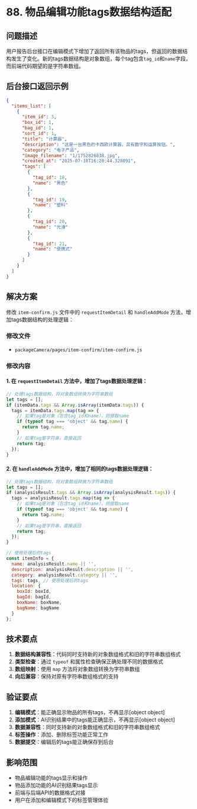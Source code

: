 # 88. 物品编辑功能tags数据结构适配

## 问题描述

用户报告后台接口在编辑模式下增加了返回所有该物品的tags，但返回的数据结构发生了变化。新的tags数据结构是对象数组，每个tag包含`tag_id`和`name`字段，而前端代码期望的是字符串数组。

## 后台接口返回示例

```json
{
  "items_list": [
    {
      "item_id": 3,
      "box_id": 1,
      "bag_id": 1,
      "sort_id": 1,
      "title": "计算器",
      "description": "这是一台黑色的卡西欧计算器，具有数字和运算按钮。",
      "category": "电子产品",
      "image_filename": "1/1752826838.jpg",
      "created_at": "2025-07-18T16:20:44.328091",
      "tags": [
        {
          "tag_id": 18,
          "name": "黑色"
        },
        {
          "tag_id": 19,
          "name": "塑料"
        },
        {
          "tag_id": 20,
          "name": "光滑"
        },
        {
          "tag_id": 21,
          "name": "便携式"
        }
      ]
    }
  ]
}
```

## 解决方案

修改 `item-confirm.js` 文件中的 `requestItemDetail` 和 `handleAddMode` 方法，增加tags数据结构的处理逻辑：

### 修改文件
- `packageCamera/pages/item-confirm/item-confirm.js`

### 修改内容

#### 1. 在 `requestItemDetail` 方法中，增加了tags数据处理逻辑：

```javascript
// 处理tags数据结构，将对象数组转换为字符串数组
let tags = [];
if (itemData.tags && Array.isArray(itemData.tags)) {
  tags = itemData.tags.map(tag => {
    // 如果tag是对象（包含tag_id和name），则提取name
    if (typeof tag === 'object' && tag.name) {
      return tag.name;
    }
    // 如果tag是字符串，直接返回
    return tag;
  });
}
```

#### 2. 在 `handleAddMode` 方法中，增加了相同的tags数据处理逻辑：

```javascript
// 处理tags数据结构，将对象数组转换为字符串数组
let tags = [];
if (analysisResult.tags && Array.isArray(analysisResult.tags)) {
  tags = analysisResult.tags.map(tag => {
    // 如果tag是对象（包含tag_id和name），则提取name
    if (typeof tag === 'object' && tag.name) {
      return tag.name;
    }
    // 如果tag是字符串，直接返回
    return tag;
  });
}

// 使用处理后的tags
const itemInfo = {
  name: analysisResult.name || '',
  description: analysisResult.description || '',
  category: analysisResult.category || '',
  tags: tags, // 使用处理后的tags
  location: {
    boxId: boxId,
    bagId: bagId,
    boxName: boxName,
    bagName: bagName
  }
};
```

## 技术要点

1. **数据结构兼容性**：代码同时支持新的对象数组格式和旧的字符串数组格式
2. **类型检查**：通过 `typeof` 和属性检查确保正确处理不同的数据格式
3. **数组映射**：使用 `map` 方法将对象数组转换为字符串数组
4. **向后兼容**：保持对原有字符串数组格式的支持

## 验证要点

1. **编辑模式**：能正确显示物品的所有tags，不再显示[object object]
2. **添加模式**：AI识别结果中的tags能正确显示，不再显示[object object]
3. **数据兼容性**：同时支持新的对象数组格式和旧的字符串数组格式
4. **标签操作**：添加、删除标签功能正常工作
5. **数据提交**：编辑后的tags能正确保存到后台

## 影响范围

- 物品编辑功能的tags显示和操作
- 物品添加功能的AI识别结果tags显示
- 前端与后端API的数据格式对接
- 用户在添加和编辑模式下的标签管理体验